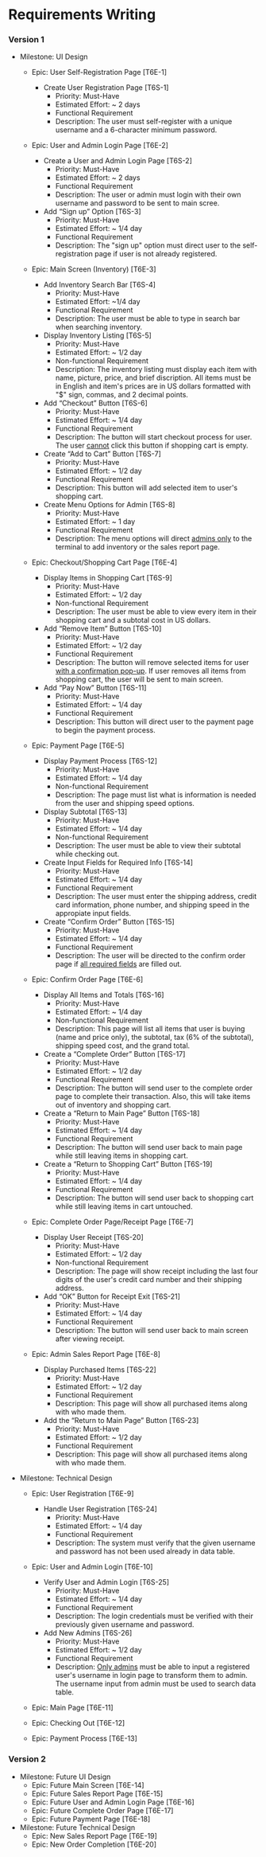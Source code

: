 # Requirements Writing

### Version 1

* Milestone: UI Design
  * Epic: User Self-Registration Page [T6E-1]
    * Create User Registration Page [T6S-1]
      * Priority: Must-Have
      * Estimated Effort: ~ 2 days
      * Functional Requirement
      * Description: The user must self-register with a unique username and a 6-character minimum password. 

  * Epic: User and Admin Login Page [T6E-2]

    * Create a User and Admin Login Page [T6S-2]
      * Priority: Must-Have
      * Estimated Effort: ~ 2 days
      * Functional Requirement
      * Description: The user or admin must login with their own username and password to be sent to main scree.
    * Add “Sign up” Option [T6S-3]
      * Priority: Must-Have
      * Estimated Effort: ~ 1/4 day
      * Functional Requirement
      * Description: The "sign up" option must direct user to the self-registration page if user is  not already registered.

  * Epic: Main Screen (Inventory) [T6E-3]

    * Add Inventory Search Bar [T6S-4]
      * Priority: Must-Have
      * Estimated Effort: ~1/4 day
      * Functional Requirement
      * Description: The user must be able to type in search bar when searching inventory.
    * Display Inventory Listing [T6S-5]
      * Priority: Must-Have
      * Estimated Effort: ~ 1/2 day
      * Non-functional Requirement
      * Description: The inventory listing must display each item with name, picture, price, and brief discription. All items must be in English and item's prices are in US dollars formatted with "$" sign, commas, and 2 decimal points. 
    * Add “Checkout” Button [T6S-6]
      * Priority: Must-Have
      * Estimated Effort: ~ 1/4 day
      * Functional Requirement
      * Description: The button will start checkout process for user. The user <u>cannot</u> click this button if shopping cart is empty.
    * Create “Add to Cart” Button [T6S-7]
      * Priority: Must-Have
      * Estimated Effort: ~ 1/2 day
      * Functional Requirement
      * Description: This button will add selected item to user's shopping cart.
    * Create Menu Options for Admin [T6S-8]
      * Priority: Must-Have
      * Estimated Effort: ~ 1 day
      * Functional Requirement
      * Description: The menu options will direct <u>admins only</u> to the terminal to add inventory or the sales report page.

  * Epic: Checkout/Shopping Cart Page [T6E-4]

    * Display Items in Shopping Cart [T6S-9]
      * Priority: Must-Have
      * Estimated Effort: ~ 1/2 day
      * Non-functional Requirement
      * Description: The user must be able to view every item in their shopping cart and a subtotal cost in US dollars.
    * Add “Remove Item” Button [T6S-10]
      * Priority: Must-Have
      * Estimated Effort: ~ 1/2 day
      * Functional Requirement
      * Description: The button will remove selected items for user <u>with a confirmation pop-up</u>. If user removes all items from shopping cart, the user will be sent to main screen.
    * Add “Pay Now” Button [T6S-11]
      * Priority: Must-Have
      * Estimated Effort: ~ 1/4 day
      * Functional Requirement
      * Description: This button will direct user to the payment page to begin the payment process.

  * Epic: Payment Page [T6E-5]

    * Display Payment Process [T6S-12]
      * Priority: Must-Have
      * Estimated Effort: ~ 1/4 day
      * Non-functional Requirement
      * Description: The page must list what is information is needed from the user and shipping speed options.
    * Display Subtotal [T6S-13]
      * Priority: Must-Have
      * Estimated Effort: ~ 1/4 day
      * Non-functional Requirement
      * Description: The user must be able to view their subtotal while checking out.
    * Create Input Fields for Required Info [T6S-14]
      * Priority: Must-Have
      * Estimated Effort: ~ 1/4 day
      * Functional Requirement
      * Description: The user must enter the shipping address, credit card information, phone number, and shipping speed in the appropiate input fields.
    * Create “Confirm Order” Button [T6S-15]
      * Priority: Must-Have
      * Estimated Effort: ~ 1/4 day
      * Functional Requirement
      * Description: The user will be directed to the confirm order page if <u>all required fields</u> are filled out.

  * Epic: Confirm Order Page [T6E-6]
  
    * Display All Items and Totals [T6S-16]
      * Priority: Must-Have
      * Estimated Effort: ~ 1/4 day
      * Non-functional Requirement
      * Description: This page will list all items that user is buying (name and price only), the subtotal, tax (6% of the subtotal), shipping speed cost, and the grand total.
    * Create a “Complete Order” Button [T6S-17]
      * Priority: Must-Have
      * Estimated Effort: ~ 1/2 day
      * Functional Requirement
      * Description: The button will send user to the complete order page to complete their transaction. Also, this will take items out of inventory and shopping cart.
    * Create a “Return to Main Page” Button [T6S-18]
      * Priority: Must-Have
      * Estimated Effort: ~ 1/4 day
      * Functional Requirement
      * Description: The button will send user back to main page while still leaving items in shopping cart.
    * Create a “Return to Shopping Cart” Button [T6S-19]
      * Priority: Must-Have
      * Estimated Effort: ~ 1/4 day
      * Functional Requirement
      * Description: The button will send user back to shopping cart while still leaving items in cart untouched.
  
  * Epic: Complete Order Page/Receipt Page [T6E-7]
  
    * Display User Receipt [T6S-20]
      * Priority: Must-Have
      * Estimated Effort: ~ 1/2 day
      * Non-functional Requirement
      * Description: The page will show receipt including the last four digits of the user's credit card number and their shipping address.
    * Add “OK” Button for Receipt Exit [T6S-21]
      * Priority: Must-Have
      * Estimated Effort: ~ 1/4 day
      * Functional Requirement
      * Description: The button will send user back to main screen after viewing receipt.
  
  * Epic: Admin Sales Report Page [T6E-8]
  
    * Display Purchased Items [T6S-22]
      * Priority: Must-Have
      * Estimated Effort: ~ 1/2 day
      * Functional Requirement
      * Description: This page will show all purchased items along with who made them.
    * Add the “Return to Main Page” Button [T6S-23]
      * Priority: Must-Have
      * Estimated Effort: ~ 1/2 day
      * Functional Requirement
      * Description: This page will show all purchased items along with who made them.
  
    
  
* Milestone: Technical Design
  * Epic: User Registration [T6E-9]
    
    * Handle User Registration [T6S-24]
      * Priority: Must-Have
      * Estimated Effort: ~ 1/4 day
      * Functional Requirement
      * Description: The system must verify that the given username and password has not been used already in data table.
  * Epic: User and Admin Login [T6E-10]
  
    * Verify User and Admin Login [T6S-25]
      * Priority: Must-Have
      * Estimated Effort: ~ 1/4 day
      * Functional Requirement
      * Description: The login credentials must be verified with their previously given username and password.
    * Add New Admins [T6S-26]
      * Priority: Must-Have
      * Estimated Effort: ~ 1/2 day
      * Functional Requirement
      * Description: <u>Only admins</u> must be able to input a registered user's username in login page to transform them to admin. The username input from admin must be used to search data table.
  * Epic: Main Page [T6E-11]
  * Epic: Checking Out [T6E-12]
  * Epic: Payment Process [T6E-13]



### Version 2

* Milestone: Future UI Design
  * Epic: Future Main Screen [T6E-14]
  * Epic: Future Sales Report Page [T6E-15]
  * Epic: Future User and Admin Login Page [T6E-16]
  * Epic: Future Complete Order Page [T6E-17]
  * Epic: Future Payment Page [T6E-18]
* Milestone: Future Technical Design
  * Epic: New Sales Report Page [T6E-19]
  * Epic: New Order Completion [T6E-20]
